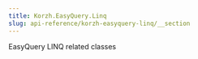 ```yaml
---
title: Korzh.EasyQuery.Linq
slug: api-reference/korzh-easyquery-linq/__section
---
```

EasyQuery LINQ related classes